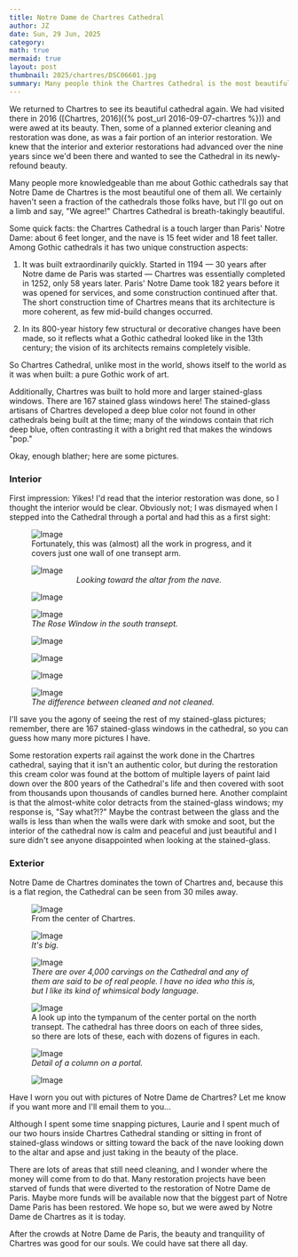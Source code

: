 ```yaml
---
title: Notre Dame de Chartres Cathedral
author: JZ
date: Sun, 29 Jun, 2025
category: 
math: true
mermaid: true
layout: post
thumbnail: 2025/chartres/DSC06601.jpg
summary: Many people think the Chartres Cathedral is the most beautiful Gothic cathedral anywhere in the world. Who are we to argue? Come see it with us.
---  
```

We returned to Chartres to see its beautiful cathedral again. We had visited there in 2016 ([Chartres, 2016]({% post_url 2016-09-07-chartres %})) and were awed at its beauty. Then, some of a planned exterior cleaning and restoration was done, as was a fair portion of an interior restoration. We knew that the interior and exterior restorations had advanced over the nine years since we'd been there and wanted to see the Cathedral in its newly-refound beauty. 

Many people more knowledgeable than me about Gothic cathedrals say that Notre Dame de Chartres is the most beautiful one of them all. We certainly haven't seen a fraction of the cathedrals those folks have, but I'll go out on a limb and say, "We agree!" Chartres Cathedral is breath-takingly beautiful.

Some quick facts: the Chartres Cathedral is a touch larger than Paris' Notre Dame: about 6 feet longer, and the nave is 15 feet wider and 18 feet taller. Among Gothic cathedrals it has two unique construction aspects: 

1. It was built extraordinarily quickly. Started in 1194&nbsp;&mdash;&nbsp;30 years after Notre dame de Paris was started&nbsp;&mdash;&nbsp;Chartres was essentially completed in 1252, only 58 years later. Paris' Notre Dame took 182 years before it was opened for services, and some construction continued after that. The short construction time of Chartres means that its architecture is more coherent, as few mid-build changes occurred.

2. In its 800-year history few structural or decorative changes have been made, so it reflects what a Gothic cathedral looked like in the 13th century; the vision of its architects remains completely visible.

So Chartres Cathedral, unlike most in the world, shows itself to the world as it was when built: a pure Gothic work of art.

Additionally, Chartres was built to hold more and larger stained-glass windows. There are 167 stained glass windows here! The stained-glass artisans of Chartres developed a deep blue color not found in other cathedrals being built at the time; many of the windows contain that rich deep blue, often contrasting it with a bright red that makes the windows "pop."

Okay, enough blather; here are some pictures. 
<h3>Interior</h3>

First impression: Yikes! I'd read that the interior restoration was done, so I thought the interior would be clear. Obviously not; I was dismayed when I stepped into the Cathedral through a portal and had this as a first sight:

<figure>
    <img class='landscape' src="{{ "2025/chartres/DSC06628.jpg" | prepend: site.imageurl | prepend: site.baseurl  }}" alt="Image" />
    <figcaption class='wide'>Fortunately, this was (almost) all the work in progress, and it covers just one wall of one transept arm.</figcaption>
</figure>

<figure>
    <img class='portrait' src="{{ "2025/chartres/DSC06677.jpg" | prepend: site.imageurl | prepend: site.baseurl  }}" alt="Image" />
    <figcaption style='text-align: center;' ><em>Looking toward the altar from the nave.</em></figcaption>
</figure>

<figure>
    <img class='portrait' src="{{ "2025/chartres/DSC06629.jpg" | prepend: site.imageurl | prepend: site.baseurl  }}" alt="Image" />
    <figcaption class='center' ><em></em></figcaption>
</figure>

<figure>
    <img class='portrait' src="{{ "2025/chartres/DSC06630.jpg" | prepend: site.imageurl | prepend: site.baseurl  }}" alt="Image" />
    <figcaption class='center' ><em>The Rose Window in the south transept.</em></figcaption>
</figure>
<figure>
    <img class='portrait' src="{{ "2025/chartres/DSC06632.jpg" | prepend: site.imageurl | prepend: site.baseurl  }}" alt="Image" />
    <figcaption class='center' ><em></em></figcaption>
</figure>

<figure>
    <img class='portrait' src="{{ "2025/chartres/DSC06640.jpg" | prepend: site.imageurl | prepend: site.baseurl  }}" alt="Image" />
    <figcaption class='center' ><em></em></figcaption>
</figure>

<figure>
    <img class='portrait' src="{{ "2025/chartres/DSC06637.jpg" | prepend: site.imageurl | prepend: site.baseurl  }}" alt="Image" />
    <figcaption class='center' ><em></em></figcaption>
</figure>
<figure>
    <img class='portrait' src="{{ "2025/chartres/DSC06681.jpg" | prepend: site.imageurl | prepend: site.baseurl  }}" alt="Image" />
    <figcaption class='center' ><em>The difference between cleaned and not cleaned. </em></figcaption>
</figure>

I'll save you the agony of seeing the rest of my stained-glass pictures; remember, there are 167 stained-glass windows in the cathedral, so you can guess how many more pictures I have.

Some restoration experts rail against the work done in the Chartres cathedral, saying that it isn't an authentic color, but during the restoration this cream color was found at the bottom of multiple layers of paint laid down over the 800 years of the Cathedral's life and then covered with soot from thousands upon thousands of candles burned here. Another complaint is that the almost-white color detracts from the stained-glass windows; my response is, "Say what?!?" Maybe the contrast between the glass and the walls is less than when the walls were dark with smoke and soot, but the interior of the cathedral now is calm and peaceful and just beautiful and I sure didn't see anyone disappointed when looking at the stained-glass.

<H3>Exterior</h3>
Notre Dame de Chartres dominates the town of Chartres and, because this is a flat region, the Cathedral can be seen from 30 miles away.
<figure>
    <img class='portrait' src="{{ "2025/chartres/DSC06600.jpg" | prepend: site.imageurl | prepend: site.baseurl  }}" alt="Image" />
    <figcaption class='center'>From the center of Chartres.</figcaption>
</figure>

<figure>
    <img class='portrait' src="{{ "2025/chartres/DSC06601.jpg" | prepend: site.imageurl | prepend: site.baseurl  }}" alt="Image" />
    <figcaption class='center' ><em>It's big.</em></figcaption>
</figure>

<figure>
    <img class='portrait' src="{{ "2025/chartres/DSC06609.jpg" | prepend: site.imageurl | prepend: site.baseurl  }}" alt="Image" />
    <figcaption class='wide' ><em>There are over 4,000 carvings on the Cathedral and any of them are said to be of real people. I have no idea who this is, but I like its kind of whimsical body language.</em></figcaption>
</figure>

<figure>
    <img class='landscape' src="{{ "2025/chartres/DSC06621.jpg" | prepend: site.imageurl | prepend: site.baseurl  }}" alt="Image" />
    <figcaption class='wide'>A look up into the tympanum of the center portal on the north transept. The cathedral has three doors on each of three sides, so there are lots of these, each with dozens of figures in each. </figcaption>
</figure>

<figure>
    <img class='landscape' src="{{ "2025/chartres/DSC06623.jpg" | prepend: site.imageurl | prepend: site.baseurl  }}" alt="Image" />
    <figcaption class='wide'><em>Detail of a column on a portal.</EM></figcaption>
</figure>

<figure>
    <img class='portrait' src="{{ "2025/chartres/DSC06626.jpg" | prepend: site.imageurl | prepend: site.baseurl  }}" alt="Image" />
    <figcaption class='wide'></figcaption>
</figure>

Have I worn you out with pictures of Notre Dame de Chartres? Let me know if you want more and I'll email them to you...

Although I spent some time snapping pictures, Laurie and I spent much of our two hours inside Chartres Cathedral standing or sitting in front of stained-glass windows or sitting toward the back of the nave looking down to the altar and apse and just taking in the beauty of the place. 

There are lots of areas that still need cleaning, and I wonder where the money will come from to do that. Many restoration projects have been starved of funds that were diverted to the restoration of Notre Dame de Paris. Maybe more funds will be available now that the biggest part of Notre Dame Paris has been restored. We hope so, but we were awed by Notre Dame de Chartres as it is today. 

After the crowds at Notre Dame de Paris, the beauty and tranquility of Chartres was good for our souls. We could have sat there all day.